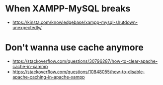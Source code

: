 # When XAMPP-MySQL breaks

- https://kinsta.com/knowledgebase/xampp-mysql-shutdown-unexpectedly/

# Don't wanna use cache anymore

- https://stackoverflow.com/questions/30796287/how-to-clear-apache-cache-in-xammp
- https://stackoverflow.com/questions/10848055/how-to-disable-apache-caching-in-apache-xampp
